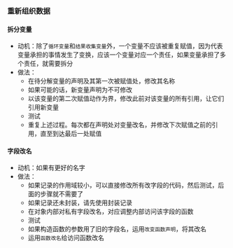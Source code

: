 ### 重新组织数据



#### 拆分变量

- 动机：除了`循环变量`和`结果收集变量`外，一个变量不应该被重复赋值，因为代表变量承担的事情发生了变换，应该一个变量对应一个责任，如果变量承担了多个责任，就需要拆分
- 做法：
  - 在待分解变量的声明及其第一次被赋值处，修改其名称
  - 如果可能的话，新变量声明为不可修改
  - 以该变量的第二次赋值动作为界，修改此前对该变量的所有引用，让它们引用新变量
  - 测试
  - 重复上述过程。每次都在声明处对变量改名，并修改下次赋值之前的引用，直至到达最后一处赋值


#### 字段改名

- 动机：如果有更好的名字
- 做法：
  - 如果记录的作用域较小，可以直接修改所有改字段的代码，然后测试，后面的步骤就不需要了
  - 如果记录还未封装，请先使用封装记录
  - 在对象内部对私有字段改名，对应调整内部访问该字段的函数
  - 测试
  - 如果构造函数的参数用了旧的字段名，运用`改变函数声明`，将其改名
  - 运用`函数改名`给访问函数改名
